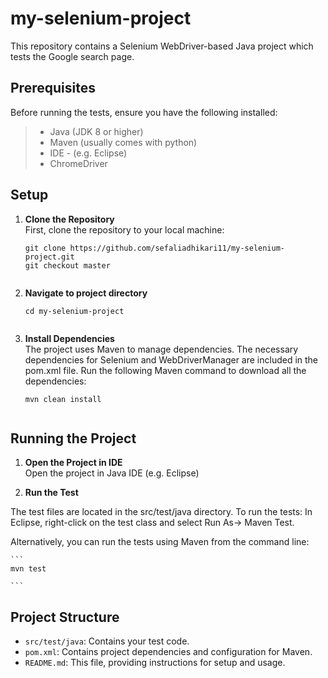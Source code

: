 # my-selenium-project
This repository contains a Selenium WebDriver-based Java project which tests the Google search page.

## Prerequisites
Before running the tests, ensure you have the following installed:
 
>- Java (JDK 8 or higher)  <br>
>- Maven (usually comes with python)  <br>
>- IDE - (e.g. Eclipse) <br>
>- ChromeDriver <br>

## Setup

1. **Clone the Repository** <br>
First, clone the repository to your local machine: <br> 
    ```
    git clone https://github.com/sefaliadhikari11/my-selenium-project.git
    git checkout master
  
    ```

2. **Navigate to project directory** <br>
    ```
    cd my-selenium-project
  
    ```

3. **Install Dependencies** <br>
The project uses Maven to manage dependencies. The necessary dependencies for Selenium and WebDriverManager are included in the pom.xml file.
Run the following Maven command to download all the dependencies:
    ```
    mvn clean install
  
    ```

## Running the Project

1. **Open the Project in IDE** <br>
Open the project in Java IDE (e.g. Eclipse) <br>


2. **Run the Test** <br>

  The test files are located in the src/test/java directory. To run the tests:
  In Eclipse, right-click on the test class and select Run As-> Maven Test.

  Alternatively, you can run the tests using Maven from the command line:
  


    ```
    mvn test
    
    ```

## Project Structure
- `src/test/java`: Contains your test code.
- `pom.xml`: Contains project dependencies and configuration for Maven.
- `README.md`: This file, providing instructions for setup and usage.









